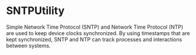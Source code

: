 # SNTPUtility
Simple Network Time Protocol (SNTP) and Network Time Protocol (NTP) are used to keep device clocks synchronized. By using timestamps that are kept synchronized, SNTP and NTP can track processes and interactions between systems.
